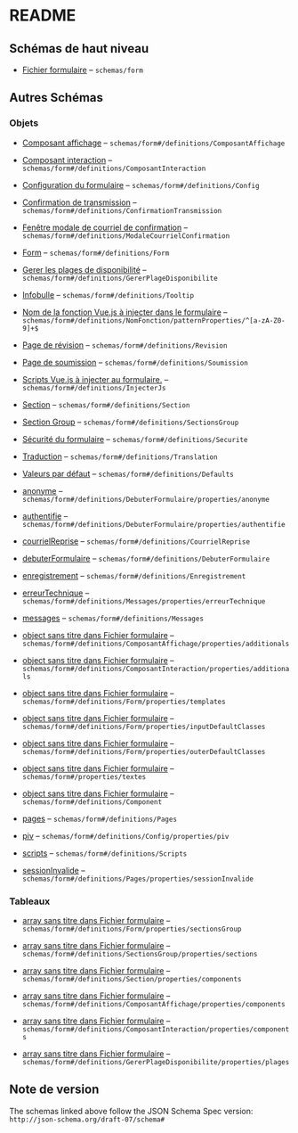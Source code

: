 # README

## Schémas de haut niveau

*   [Fichier formulaire](frw.md "Fichier config *") – `schemas/form`

## Autres Schémas

### Objets

*   [Composant affichage](frw-definitions-composant-affichage.md "Composant pour l'affichage") – `schemas/form#/definitions/ComposantAffichage`

*   [Composant interaction](frw-definitions-composant-interaction.md "Composant pour l'intéraction") – `schemas/form#/definitions/ComposantInteraction`

*   [Configuration du formulaire](frw-definitions-configuration-du-formulaire.md) – `schemas/form#/definitions/Config`

*   [Confirmation de transmission](frw-definitions-confirmation-de-transmission.md) – `schemas/form#/definitions/ConfirmationTransmission`

*   [Fenêtre modale de courriel de confirmation](frw-definitions-fenêtre-modale-de-courriel-de-confirmation.md) – `schemas/form#/definitions/ModaleCourrielConfirmation`

*   [Form](frw-definitions-form.md) – `schemas/form#/definitions/Form`

*   [Gerer les plages de disponibilité](frw-definitions-gerer-les-plages-de-disponibilité.md) – `schemas/form#/definitions/GererPlageDisponibilite`

*   [Infobulle](frw-definitions-infobulle.md) – `schemas/form#/definitions/Tooltip`

*   [Nom de la fonction Vue.js à injecter dans le formulaire](frw-definitions-nomfonction-patternproperties-nom-de-la-fonction-vuejs-à-injecter-dans-le-formulaire.md) – `schemas/form#/definitions/NomFonction/patternProperties/^[a-zA-Z0-9]+$`

*   [Page de révision](frw-definitions-page-de-révision.md) – `schemas/form#/definitions/Revision`

*   [Page de soumission](frw-definitions-page-de-soumission.md) – `schemas/form#/definitions/Soumission`

*   [Scripts Vue.js à injecter au formulaire.](frw-definitions-scripts-vuejs-à-injecter-au-formulaire.md) – `schemas/form#/definitions/InjecterJs`

*   [Section](frw-definitions-section.md) – `schemas/form#/definitions/Section`

*   [Section Group](frw-definitions-section-group.md) – `schemas/form#/definitions/SectionsGroup`

*   [Sécurité du formulaire](frw-definitions-sécurité-du-formulaire.md) – `schemas/form#/definitions/Securite`

*   [Traduction](frw-definitions-traduction.md "Textes multilingue (fr et en supportés seulement)") – `schemas/form#/definitions/Translation`

*   [Valeurs par défaut](frw-definitions-valeurs-par-défaut.md) – `schemas/form#/definitions/Defaults`

*   [anonyme](frw-definitions-debuterformulaire-properties-anonyme.md "Paramètres de la page permettant de débuter un formulaire anonyme") – `schemas/form#/definitions/DebuterFormulaire/properties/anonyme`

*   [authentifie](frw-definitions-debuterformulaire-properties-authentifie.md "Paramètres de la page permettant de débuter un formulaire authentifié") – `schemas/form#/definitions/DebuterFormulaire/properties/authentifie`

*   [courrielReprise](frw-definitions-courrielreprise.md "Paramètres associés au courriel de reprise") – `schemas/form#/definitions/CourrielReprise`

*   [debuterFormulaire](frw-definitions-debuterformulaire.md "Paramètres de la page permettant de débuter un formulaire") – `schemas/form#/definitions/DebuterFormulaire`

*   [enregistrement](frw-definitions-enregistrement.md "Paramètres associés à l'enregistrement d'un formulaire") – `schemas/form#/definitions/Enregistrement`

*   [erreurTechnique](frw-definitions-messages-properties-erreurtechnique.md "Paramètres du message d'erreur technique") – `schemas/form#/definitions/Messages/properties/erreurTechnique`

*   [messages](frw-definitions-messages.md "Paramètres associés aux différents messages") – `schemas/form#/definitions/Messages`

*   [object sans titre dans Fichier formulaire](frw-definitions-composant-affichage-properties-additionals.md) – `schemas/form#/definitions/ComposantAffichage/properties/additionals`

*   [object sans titre dans Fichier formulaire](frw-definitions-composant-interaction-properties-additionals.md) – `schemas/form#/definitions/ComposantInteraction/properties/additionals`

*   [object sans titre dans Fichier formulaire](frw-definitions-form-properties-templates.md) – `schemas/form#/definitions/Form/properties/templates`

*   [object sans titre dans Fichier formulaire](frw-definitions-form-properties-inputdefaultclasses.md) – `schemas/form#/definitions/Form/properties/inputDefaultClasses`

*   [object sans titre dans Fichier formulaire](frw-definitions-form-properties-outerdefaultclasses.md) – `schemas/form#/definitions/Form/properties/outerDefaultClasses`

*   [object sans titre dans Fichier formulaire](frw-properties-textes.md) – `schemas/form#/properties/textes`

*   [object sans titre dans Fichier formulaire](frw-definitions-component.md) – `schemas/form#/definitions/Component`

*   [pages](frw-definitions-pages.md "Paramètres associés à différentes pages") – `schemas/form#/definitions/Pages`

*   [piv](frw-definitions-configuration-du-formulaire-properties-piv.md "Paramètres associés au PIV") – `schemas/form#/definitions/Config/properties/piv`

*   [scripts](frw-definitions-scripts.md "(Avancé) Paramètres d'injection de javascript") – `schemas/form#/definitions/Scripts`

*   [sessionInvalide](frw-definitions-pages-properties-sessioninvalide.md "Paramètres associés à la page de session invalide") – `schemas/form#/definitions/Pages/properties/sessionInvalide`

### Tableaux

*   [array sans titre dans Fichier formulaire](frw-definitions-form-properties-sectionsgroup.md) – `schemas/form#/definitions/Form/properties/sectionsGroup`

*   [array sans titre dans Fichier formulaire](frw-definitions-section-group-properties-sections.md) – `schemas/form#/definitions/SectionsGroup/properties/sections`

*   [array sans titre dans Fichier formulaire](frw-definitions-section-properties-components.md) – `schemas/form#/definitions/Section/properties/components`

*   [array sans titre dans Fichier formulaire](frw-definitions-composant-affichage-properties-components.md) – `schemas/form#/definitions/ComposantAffichage/properties/components`

*   [array sans titre dans Fichier formulaire](frw-definitions-composant-interaction-properties-components.md) – `schemas/form#/definitions/ComposantInteraction/properties/components`

*   [array sans titre dans Fichier formulaire](frw-definitions-gerer-les-plages-de-disponibilité-properties-plages.md) – `schemas/form#/definitions/GererPlageDisponibilite/properties/plages`

## Note de version

The schemas linked above follow the JSON Schema Spec version: `http://json-schema.org/draft-07/schema#`
